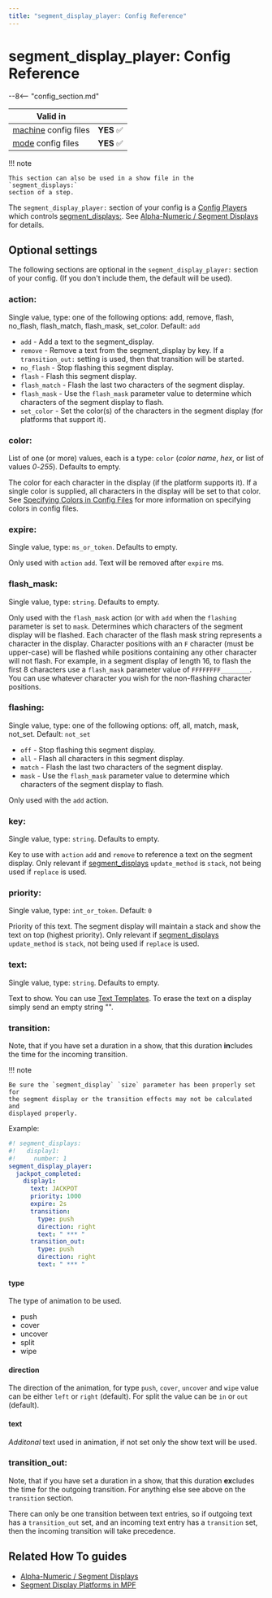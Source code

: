 ```yaml
---
title: "segment_display_player: Config Reference"
---
```


# segment_display_player: Config Reference

--8<-- "config_section.md"

| Valid in | |
|-----|:----:|
|[machine](instructions/machine_config.md) config files |**YES** :white_check_mark:|
|[mode](instructions/mode_config.md) config files|**YES** :white_check_mark:|

!!! note

    This section can also be used in a show file in the `segment_displays:`
    section of a step.

The `segment_display_player:` section of your config is a
[Config Players](../config_players/index.md) which controls
[segment_displays:](segment_displays.md). See
[Alpha-Numeric / Segment Displays](../mc/displays/alpha_numeric.md) for
details.

## Optional settings

The following sections are optional in the `segment_display_player:`
section of your config. (If you don't include them, the default will be
used).

### action:

Single value, type: one of the following options: add, remove, flash,
no_flash, flash_match, flash_mask, set_color. Default: `add`

* `add` - Add a text to the segment_display.
* `remove` - Remove a text from the segment_display by key. If a
    `transition_out:` setting is used, then that transition will be
    started.
* `no_flash` - Stop flashing this segment display.
* `flash` - Flash this segment display.
* `flash_match` - Flash the last two characters of the segment
    display.
* `flash_mask` - Use the `flash_mask` parameter value to determine
    which characters of the segment display to flash.
* `set_color` - Set the color(s) of the characters in the segment
    display (for platforms that support it).

### color:

List of one (or more) values, each is a type: `color` (*color name*,
*hex*, or list of values *0*-*255*). Defaults to empty.

The color for each character in the display (if the platform supports
it). If a single color is supplied, all characters in the display will
be set to that color. See
[Specifying Colors in Config Files](instructions/colors.md) for more
information on specifying colors in config files.

### expire:

Single value, type: `ms_or_token`. Defaults to empty.

Only used with `action` `add`. Text will be removed after `expire` ms.

### flash_mask:

Single value, type: `string`. Defaults to empty.

Only used with the `flash_mask` action (or with `add` when the
`flashing` parameter is set to `mask`. Determines which characters of
the segment display will be flashed. Each character of the flash mask
string represents a character in the display. Character positions with
an `F` character (must be upper-case) will be flashed while positions
containing any other character will not flash. For example, in a segment
display of length 16, to flash the first 8 characters use a `flash_mask`
parameter value of `FFFFFFFF________`. You can use whatever character
you wish for the non-flashing character positions.

### flashing:

Single value, type: one of the following options: off, all, match, mask,
not_set. Default: `not_set`

* `off` - Stop flashing this segment display.
* `all` - Flash all characters in this segment display.
* `match` - Flash the last two characters of the segment display.
* `mask` - Use the `flash_mask` parameter value to determine which
    characters of the segment display to flash.

Only used with the `add` action.

### key:

Single value, type: `string`. Defaults to empty.

Key to use with `action` `add` and `remove` to reference a text on the
segment display. Only relevant if [segment_displays](segment_displays.md) `update_method` is `stack`, not being
used if `replace` is used.

### priority:

Single value, type: `int_or_token`. Default: `0`

Priority of this text. The segment display will maintain a stack and
show the text on top (highest priority). Only relevant if [segment_displays](segment_displays.md) `update_method` is `stack`, not being
used if `replace` is used.

### text:

Single value, type: `string`. Defaults to empty.

Text to show. You can use [Text Templates](instructions/text_templates.md).
To erase the text on a display simply send an empty string "".

### transition:

Note, that if you have set a duration in a show, that this duration **in**cludes the time for the incoming transition.

!!! note

    Be sure the `segment_display` `size` parameter has been properly set for
    the segment display or the transition effects may not be calculated and
    displayed properly.

Example:

``` yaml
#! segment_displays:
#!   display1:
#!     number: 1
segment_display_player:
  jackpot_completed:
    display1:
      text: JACKPOT
      priority: 1000
      expire: 2s
      transition:
        type: push
        direction: right
        text: " *** "
      transition_out:
        type: push
        direction: right
        text: " *** "
```

#### type

The type of animation to be used.

* push
* cover
* uncover
* split
* wipe

#### direction

The direction of the animation, for type `push`, `cover`, `uncover` and `wipe` value can be either `left` or `right` (default). For split the value can be `in` or `out` (default).

#### text

_Additonal_ text used in animation, if not set only the show text will be used.


### transition_out:

Note, that if you have set a duration in a show, that this duration **ex**cludes the time for the outgoing transition. For anything else see above on the `transition` section.

There can only be one transition between text entries, so if outgoing
text has a `transition_out` set, and an incoming text entry has a
`transition` set, then the incoming transition will take precedence.

## Related How To guides

* [Alpha-Numeric / Segment Displays](../mc/displays/alpha_numeric.md)
* [Segment Display Platforms in MPF](../hardware/segment_display_platforms.md)

